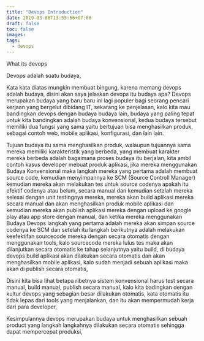 ```yaml
---
title: "Devops Introduction"
date: 2019-03-06T13:55:56+07:00
draft: false
toc: false
images:
tags:
  - devops
---
```


What its devops 

Devops adalah suatu budaya, 

Kata kata diatas mungkin membuat bingung, karena memang devops adalah budaya, disini akan saya jelaskan devops itu budaya apa? Devops merupakan budaya yang baru baru ini lagi populer bagi seorang pencari kerjaan yang bergelut dibidang IT, sekarang ke penjelasan, kalo kita mau bandingkan devops dengan budaya budaya lain, budaya yang paling tepat untuk kita bandingkan adalah budaya konvensional, kedua budaya tersebut memiliki dua fungsi yang sama yaitu bertujuan bisa menghasilkan produk, sebagai contoh web, mobile aplikasi, konfigurasi, dan lain lain. 

Tujuan budaya itu sama menghasilkan produk, walaupun tujuannya sama mereka memiliki karakteristik yang berbeda, yang membuat karakter mereka berbeda adalah bagaimana proses budaya itu berjalan, kita ambil contoh kasus developer mebuat produk aplikasi, jika mereka menggunakan Budaya Konvensional maka langkah mereka yang pertama adalah membuat source code, kemudian menyimpannya ke SCM (Source Controll Manager) kemudian mereka akan melakukan tes untuk source codenya apakah itu efektif codenya atau belum,  secara manual dan kemudian setelah mereka selesai dengan unit testingnya mereka, mereka akan build aplikasi mereka secara manual dan akan menghasilkan produk mobile aplikasi dan kemudian mereka akan publish aplikasi mereka dengan upload ke google play atau app store dengan manual, dan ketika mereka menggunakan Budaya Devops langkah yang pertama adalah mereka akan simpan source codenya  ke SCM dan setelah itu langkah berikutnya adalah melakukan keefektifan sourcecode mereka dengan secara otomatis dengan menggunakan tools, kalo sourcecode mereka lulus tes maka akan dilanjutkan secara otomatis ke tahap selanjutnya yaitu build, di budaya devops build aplikasi akan dilakukan secara otomatis dan akan menghasilkan mobile aplikasi, kalo sudah menjadi sebuah aplikasi maka akan di publish secara otomatis,  

Disini kita bisa lihat betapa ribetnya sistem konvensional harus test secara manual, build manual, publish secara manual, kalo kita badingkan dengan kultur devops yang sebagian besar dilakukan otomatis, kata otomatis itu tidak lepas dari tools yang menjalankan, dan itu akan mempermudah kerja dari para developer, 

Kesimpulannya devops merupakan budaya untuk menghasilkan sebuah product yang langkah langkahnya dilakukan secara otomatis sehingga dapat mempercepat produksi, 
